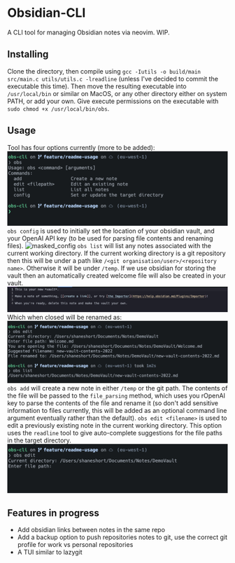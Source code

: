 # Obsidian-CLI

A CLI tool for managing Obsidian notes via neovim. WIP.

## Installing
Clone the directory, then compile using 
`gcc -Iutils -o build/main src/main.c utils/utils.c -lreadline` (unless I've decided to commit the executable this time). Then move the resulting executable into `/usr/local/bin` or similar on MacOS, or any other directory either on system PATH, or add your own. Give execute permissions on the executable with `sudo chmod +x /usr/local/bin/obs`.

## Usage
Tool has four options currently (more to be added):
![info](static/info.png)
`obs config` is used to initially set the location of your obsidian vault, and your OpenAI API key (to be used for parsing file contents and renaming files).
![masked_config](static/masked_config.png)
`obs list` will list any notes associated with the current working directory. If the current working directory is a git repository then this will be under a path like `/<git organisation/user>/<repository name>`. Otherwise it will be under `/temp`. If we use obsidian for storing the vault then an automatically created welcome file will also be created in your vault. 
![welcome_file](static/welcome_file.png)
Which when closed will be renamed as:
![listing-renamed](static/listing-renamed.png)
`obs add` will create a new note in either `/temp` or the git path. The contents of the file will be passed to the `file_parsing` method, which uses you rOpenAI key to parse the contents of the file and rename it (so don't add sensitive information to files currently, this will be added as an optional command line argument eventually rather than the default).
`obs edit <filename>` is used to edit a previously existing note in the current working directory. This option uses the `readline` tool to give auto-complete suggestions for the file paths in the target directory.
![edit](static/edit.png)
## Features in progress
 - Add obsidian links between notes in the same repo
 - Add a backup option to push repositories notes to git, use the correct git profile for work vs personal repositories 
 - A TUI similar to lazygit

